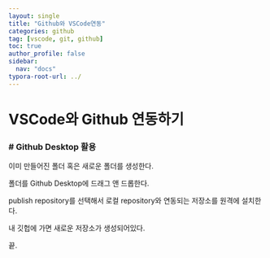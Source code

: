 ```yaml
---
layout: single
title: "Github와 VSCode연동"
categories: github
tag: [vscode, git, github]
toc: true
author_profile: false
sidebar:
  nav: "docs"
typora-root-url: ../
---
```




# VSCode와 Github 연동하기

### # Github Desktop 활용

이미 만들어진 폴더 혹은 새로운 폴더를 생성한다. 

폴더를 Github Desktop에 드래그 앤 드롭한다. 

publish repository를 선택해서 로컬 repository와 연동되는 저장소를 원격에 설치한다. 

내 깃헙에 가면 새로운 저장소가 생성되어있다.

끝.




